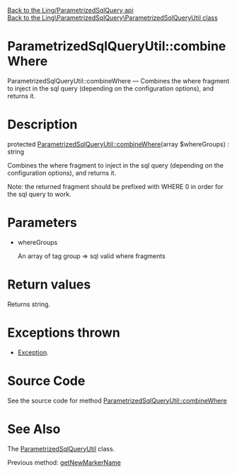 [Back to the Ling/ParametrizedSqlQuery api](https://github.com/lingtalfi/ParametrizedSqlQuery/blob/master/doc/api/Ling/ParametrizedSqlQuery.md)<br>
[Back to the Ling\ParametrizedSqlQuery\ParametrizedSqlQueryUtil class](https://github.com/lingtalfi/ParametrizedSqlQuery/blob/master/doc/api/Ling/ParametrizedSqlQuery/ParametrizedSqlQueryUtil.md)


ParametrizedSqlQueryUtil::combineWhere
================



ParametrizedSqlQueryUtil::combineWhere — Combines the where fragment to inject in the sql query (depending on the configuration options), and returns it.




Description
================


protected [ParametrizedSqlQueryUtil::combineWhere](https://github.com/lingtalfi/ParametrizedSqlQuery/blob/master/doc/api/Ling/ParametrizedSqlQuery/ParametrizedSqlQueryUtil/combineWhere.md)(array $whereGroups) : string




Combines the where fragment to inject in the sql query (depending on the configuration options), and returns it.

Note: the returned fragment should be prefixed with WHERE 0 in order for the sql query to work.




Parameters
================


- whereGroups

    An array of tag group => sql valid where fragments


Return values
================

Returns string.


Exceptions thrown
================

- [Exception](http://php.net/manual/en/class.exception.php).&nbsp;







Source Code
===========
See the source code for method [ParametrizedSqlQueryUtil::combineWhere](https://github.com/lingtalfi/ParametrizedSqlQuery/blob/master/ParametrizedSqlQueryUtil.php#L729-L824)


See Also
================

The [ParametrizedSqlQueryUtil](https://github.com/lingtalfi/ParametrizedSqlQuery/blob/master/doc/api/Ling/ParametrizedSqlQuery/ParametrizedSqlQueryUtil.md) class.

Previous method: [getNewMarkerName](https://github.com/lingtalfi/ParametrizedSqlQuery/blob/master/doc/api/Ling/ParametrizedSqlQuery/ParametrizedSqlQueryUtil/getNewMarkerName.md)<br>

